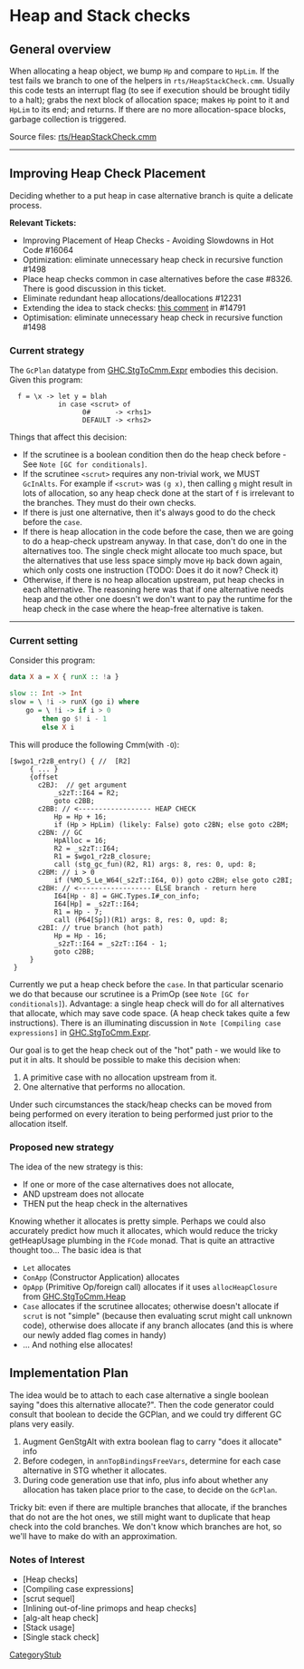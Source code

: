 # Heap and Stack checks


## General overview

When allocating a heap object, we bump `Hp` and compare to `HpLim`. If the test fails we branch to one of the helpers in `rts/HeapStackCheck.cmm`.  Usually this code tests an interrupt flag (to see if execution should be brought tidily to a halt); grabs the next block of allocation space; makes `Hp` point to it and `HpLim` to its end; and returns.  If there are no more allocation-space blocks, garbage collection is triggered.

Source files: [rts/HeapStackCheck.cmm](https://gitlab.haskell.org/ghc/ghc/blob/master/rts/HeapStackCheck.cmm)

-------

## Improving Heap Check Placement

Deciding whether to a put heap in case alternative branch is quite a delicate process.  

**Relevant Tickets:**

  * Improving Placement of Heap Checks - Avoiding Slowdowns in Hot Code #16064
  * Optimization: eliminate unnecessary heap check in recursive function #1498
  * Place heap checks common in case alternatives before the case #8326. There is good discussion in this ticket.
  * Eliminate redundant heap allocations/deallocations #12231
  * Extending the idea to stack checks: [this comment](https://gitlab.haskell.org/ghc/ghc/issues/14791#note_150481) in #14791
  * Optimisation: eliminate unnecessary heap check in recursive function #1498

### Current strategy 

The `GcPlan`
datatype from [GHC.StgToCmm.Expr](https://gitlab.haskell.org/ghc/ghc/-/blob/master/compiler/GHC/StgToCmm/Expr.hs) embodies this decision. Given this program:

```
  f = \x -> let y = blah
            in case <scrut> of
                  0#      -> <rhs1>
                  DEFAULT -> <rhs2>
```
Things that affect this decision:
 * If the scrutinee is a boolean condition then do the heap check before - See `Note [GC for conditionals]`.
 * If the scrutinee `<scrut>` requires any non-trivial work, we MUST `GcInAlts`. For example if 
   `<scrut>` was `(g x)`, then calling `g` might result in lots of allocation, so any heap check done 
   at the start of `f` is irrelevant to the branches. They must do their own checks.
 * If there is just one alternative, then it's always good to do the check before the `case`.
 * If there is heap allocation in the code before the case, then we are going to do a heap-check 
   upstream anyway. In that case, don't do one in the alternatives too. The single check might 
   allocate too much space, but the alternatives that use less space simply move `Hp` back down 
   again, which only costs one instruction (TODO: Does it do it now? Check it)
 * Otherwise, if there is no heap allocation upstream, put heap checks in each alternative. The reasoning
   here was that if one alternative needs heap and the other one doesn't we don't want to pay the 
   runtime for the heap check in the case where the heap-free alternative is taken.

---

### Current setting

Consider this program:

```haskell
data X a = X { runX :: !a }

slow :: Int -> Int
slow = \ !i -> runX (go i) where
    go = \ !i -> if i > 0
        then go $! i - 1
        else X i
```

This will produce the following Cmm(with `-O`):

```
[$wgo1_r2zB_entry() { //  [R2]
     { ... }
     {offset
       c2BJ:  // get argument
           _s2zT::I64 = R2;
           goto c2BB;
       c2BB: // <------------------ HEAP CHECK
           Hp = Hp + 16; 
           if (Hp > HpLim) (likely: False) goto c2BN; else goto c2BM;
       c2BN: // GC
           HpAlloc = 16;
           R2 = _s2zT::I64;
           R1 = $wgo1_r2zB_closure;
           call (stg_gc_fun)(R2, R1) args: 8, res: 0, upd: 8;
       c2BM: // i > 0
           if (%MO_S_Le_W64(_s2zT::I64, 0)) goto c2BH; else goto c2BI;
       c2BH: // <------------------ ELSE branch - return here
           I64[Hp - 8] = GHC.Types.I#_con_info;
           I64[Hp] = _s2zT::I64;
           R1 = Hp - 7;
           call (P64[Sp])(R1) args: 8, res: 0, upd: 8;
       c2BI: // true branch (hot path)
           Hp = Hp - 16;
           _s2zT::I64 = _s2zT::I64 - 1;
           goto c2BB;
     }
 }
```

Currently we put a heap check before the `case`. In that particular scenario we do that because
our scrutinee is a PrimOp (see `Note [GC for conditionals]`). Advantage: a single heap check will
do for all alternatives that allocate, which may save code space. (A heap check takes quite a few
instructions). There is an illuminating discussion in `Note [Compiling case expressions]` in 
[GHC.StgToCmm.Expr](https://gitlab.haskell.org/ghc/ghc/-/blob/master/compiler/GHC/StgToCmm/Expr.hs).

Our goal is to get the heap check out of the "hot" path - we would like to put it in alts. It should be possible to make this decision when:

1. A primitive case with no allocation upstream from it.
1. One alternative that performs no allocation.

Under such circumstances the stack/heap checks can be moved from being performed on every iteration to being performed just prior to the allocation itself.

### Proposed new strategy

The idea of the new strategy is this:
* If one or more of the case alternatives does not allocate,
* AND upstream does not allocate
* THEN put the heap check in the alternatives

Knowing whether it allocates is pretty simple. Perhaps we could also accurately predict how much it 
allocates, which would reduce the tricky getHeapUsage plumbing in the `FCode` monad. That is quite an 
attractive thought too... The basic idea is that 
 * `Let` allocates
 * `ConApp` (Constructor Application) allocates
 * `OpApp` (Primitive Op/foreign call) allocates if it uses `allocHeapClosure` from [GHC.StgToCmm.Heap](https://gitlab.haskell.org/ghc/ghc/-/blob/master/compiler/GHC/StgToCmm/Expr.hs) 
 * `Case` allocates if the scrutinee allocates; otherwise doesn't allocate if `scrut` is not "simple" 
   (because then evaluating scrut might call unknown code), otherwise does allocate if any branch 
   allocates (and this is where our newly added flag comes in handy)
 * ... And nothing else allocates!

## Implementation Plan

The idea would be to attach to each case alternative a single boolean saying "does this alternative 
allocate?".  Then the code generator could consult that boolean to decide the GCPlan, and we
could try different GC plans very easily.

1) Augment GenStgAlt with extra boolean flag to carry "does it allocate" info
2) Before codegen, in `annTopBindingsFreeVars`, determine for each case alternative in STG
whether it allocates.
3) During code generation use that info, plus info about whether any allocation has taken place prior to 
the case, to decide on the `GcPlan`.

Tricky bit: even if there are multiple branches that allocate, if the branches that do not are the 
hot ones, we still might want to duplicate that heap check into the cold branches. We don't know 
which branches are hot, so we'll have to make do with an approximation.


### Notes of Interest

  * [Heap checks]
  * [Compiling case expressions]
  * [scrut sequel]
  * [Inlining out-of-line primops and heap checks]
  * [alg-alt heap check]
  * [Stack usage]
  * [Single stack check]

[CategoryStub](category-stub)